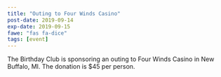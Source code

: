 ```yaml
---
title: "Outing to Four Winds Casino"
post-date: 2019-09-14
exp-date: 2019-09-15
fawe: "fas fa-dice"
tags: [event]
---
```


The Birthday Club is sponsoring an outing to Four Winds Casino in New Buffalo, MI. The donation is $45 per person.